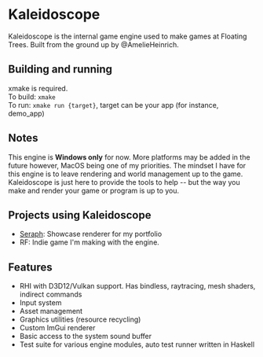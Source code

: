 # Kaleidoscope

Kaleidoscope is the internal game engine used to make games at Floating Trees. Built from the ground up by @AmelieHeinrich.

## Building and running

xmake is required.\
To build: `xmake`\
To run: `xmake run {target}`, target can be your app (for instance, demo_app)

## Notes

This engine is **Windows only** for now. More platforms may be added in the future however, MacOS being one of my priorities.
The mindset I have for this engine is to leave rendering and world management up to the game. Kaleidoscope is just here to provide the tools to help -- but the way you make and render your game or program is up to you.

## Projects using Kaleidoscope

- [Seraph](https://github.com/AmelieHeinrich/Seraph): Showcase renderer for my portfolio
- RF: Indie game I'm making with the engine.

## Features

- RHI with D3D12/Vulkan support. Has bindless, raytracing, mesh shaders, indirect commands
- Input system
- Asset management
- Graphics utilities (resource recycling)
- Custom ImGui renderer
- Basic access to the system sound buffer
- Test suite for various engine modules, auto test runner written in Haskell
